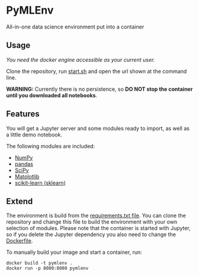 # PyMLEnv

All-in-one data science environment put into a container

## Usage

_You need the docker engine accessible as your current user._

Clone the repository, run [start.sh](./start.sh) and open the url shown at the command line.

**WARNING:** Currently there is no persistence, so **DO NOT stop the container until you downloaded all notebooks**.

## Features

You will get a Jupyter server and some modules ready to import, as well as a little demo notebook.

The following modules are included:

- [NumPy](https://github.com/numpy/numpy)
- [pandas](https://github.com/pandas-dev/pandas)
- [SciPy](https://github.com/scipy/scipy)
- [Matplotlib](https://github.com/matplotlib/matplotlib)
- [scikit-learn (sklearn)](https://github.com/scikit-learn/scikit-learn)

## Extend

The environment is build from the [requirements.txt file](./requirements.txt). You can clone the repository and change this file to build the environment with your own selection of modules. Please note that the container is started with Jupyter, so if you delete the Jupyter dependency you also need to change the [Dockerfile](./Dockerfile).

To manually build your image and start a container, run:

```
docker build -t pymlenv .
docker run -p 8080:8080 pymlenv
```
